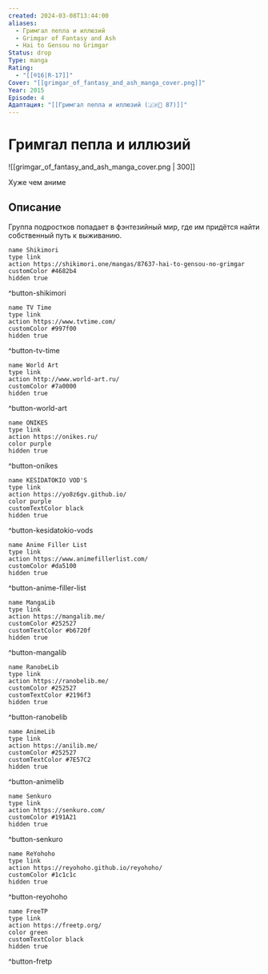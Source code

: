 ```yaml
---
created: 2024-03-08T13:44:00
aliases:
  - Гримгал пепла и иллюзий
  - Grimgar of Fantasy and Ash
  - Hai to Gensou no Grimgar
Status: drop
Type: manga
Rating:
  - "[[®️16|R-17]]"
Cover: "[[grimgar_of_fantasy_and_ash_manga_cover.png]]"
Year: 2015
Episode: 4
Адаптация: "[[Гримгал пепла и иллюзий (🇯🇵📘 87)]]"
---
```


# Гримгал пепла и иллюзий

![[grimgar_of_fantasy_and_ash_manga_cover.png | 300]]

Хуже чем аниме


## Описание

Группа подростков попадает в фэнтезийный мир, где им придётся найти собственный путь к выживанию.


```button
name Shikimori
type link
action https://shikimori.one/mangas/87637-hai-to-gensou-no-grimgar
customColor #4682b4
hidden true
```
^button-shikimori

```button
name TV Time
type link
action https://www.tvtime.com/
customColor #997f00
hidden true
```
^button-tv-time

```button
name World Art
type link
action http://www.world-art.ru/
customColor #7a0000
hidden true
```
^button-world-art

```button
name ONIKES
type link
action https://onikes.ru/
color purple
hidden true
```
^button-onikes

```button
name KESIDATOKIO VOD'S
type link
action https://yo8z6gv.github.io/
color purple
customTextColor black
hidden true
```
^button-kesidatokio-vods

```button
name Anime Filler List
type link
action https://www.animefillerlist.com/
customColor #da5100
hidden true
```
^button-anime-filler-list

```button
name MangaLib
type link
action https://mangalib.me/
customColor #252527
customTextColor #b6720f
hidden true
```
^button-mangalib

```button
name RanobeLib
type link
action https://ranobelib.me/
customColor #252527
customTextColor #2196f3
hidden true
```
^button-ranobelib

```button
name AnimeLib
type link
action https://anilib.me/
customColor #252527
customTextColor #7E57C2
hidden true
```
^button-animelib

```button
name Senkuro
type link
action https://senkuro.com/
customColor #191A21
hidden true
```
^button-senkuro

```button
name ReYohoho
type link
action https://reyohoho.github.io/reyohoho/
customColor #1c1c1c
hidden true
```
^button-reyohoho

```button
name FreeTP
type link
action https://freetp.org/
color green
customTextColor black
hidden true
```
^button-fretp
